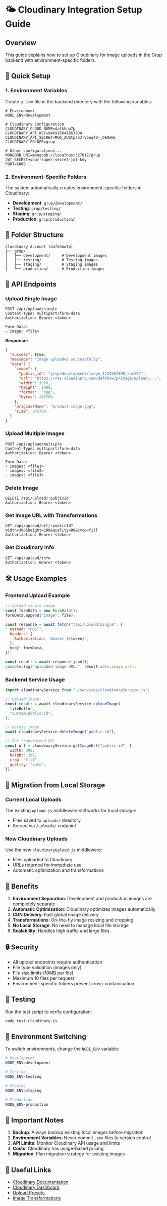 # 🌤️ Cloudinary Integration Setup Guide

## Overview

This guide explains how to set up Cloudinary for image uploads in the Grup backend with environment-specific folders.

## 🚀 Quick Setup

### 1. Environment Variables

Create a `.env` file in the backend directory with the following variables:

```env
# Environment
NODE_ENV=development

# Cloudinary Configuration
CLOUDINARY_CLOUD_NAME=dafkhnw7p
CLOUDINARY_API_KEY=946915641663984
CLOUDINARY_API_SECRET=MU6_2U6tpzbJ-VbnqfQ-_OEQeWc
CLOUDINARY_FOLDER=grup

# Other configurations...
MONGODB_URI=mongodb://localhost:27017/grup
JWT_SECRET=your-super-secret-jwt-key
PORT=5000
```

### 2. Environment-Specific Folders

The system automatically creates environment-specific folders in Cloudinary:

- **Development**: `grup/development/`
- **Testing**: `grup/testing/`
- **Staging**: `grup/staging/`
- **Production**: `grup/production/`

## 📁 Folder Structure

```
Cloudinary Account (dafkhnw7p)
├── grup/
│   ├── development/     # Development images
│   ├── testing/         # Testing images
│   ├── staging/         # Staging images
│   └── production/      # Production images
```

## 🔧 API Endpoints

### Upload Single Image

```http
POST /api/upload/single
Content-Type: multipart/form-data
Authorization: Bearer <token>

Form Data:
- image: <file>
```

**Response:**

```json
{
  "success": true,
  "message": "Image uploaded successfully",
  "data": {
    "image": {
      "public_id": "grup/development/image_1234567890_abc123",
      "url": "https://res.cloudinary.com/dafkhnw7p/image/upload/...",
      "width": 1920,
      "height": 1080,
      "format": "jpg",
      "bytes": 245760
    },
    "originalName": "product-image.jpg",
    "size": 245760
  }
}
```

### Upload Multiple Images

```http
POST /api/upload/multiple
Content-Type: multipart/form-data
Authorization: Bearer <token>

Form Data:
- images: <file1>
- images: <file2>
- images: <file3>
```

### Delete Image

```http
DELETE /api/upload/:publicId
Authorization: Bearer <token>
```

### Get Image URL with Transformations

```http
GET /api/upload/url/:publicId?width=300&height=200&quality=80&crop=fill
Authorization: Bearer <token>
```

### Get Cloudinary Info

```http
GET /api/upload/info
Authorization: Bearer <token>
```

## 🛠️ Usage Examples

### Frontend Upload Example

```javascript
// Upload single image
const formData = new FormData();
formData.append("image", file);

const response = await fetch("/api/upload/single", {
  method: "POST",
  headers: {
    Authorization: `Bearer ${token}`,
  },
  body: formData,
});

const result = await response.json();
console.log("Uploaded image URL:", result.data.image.url);
```

### Backend Service Usage

```javascript
import cloudinaryService from "./services/cloudinaryService.js";

// Upload image
const result = await cloudinaryService.uploadImage(
  fileBuffer,
  "custom-public-id",
);

// Delete image
await cloudinaryService.deleteImage("public-id");

// Get transformed URL
const url = cloudinaryService.getImageUrl("public-id", {
  width: 300,
  height: 200,
  crop: "fill",
  quality: "auto",
});
```

## 🔄 Migration from Local Storage

### Current Local Uploads

The existing `upload.js` middleware still works for local storage:

- Files saved to `uploads/` directory
- Served via `/uploads/` endpoint

### New Cloudinary Uploads

Use the new `cloudinaryUpload.js` middleware:

- Files uploaded to Cloudinary
- URLs returned for immediate use
- Automatic optimization and transformations

## 🎯 Benefits

1. **Environment Separation**: Development and production images are completely separate
2. **Automatic Optimization**: Cloudinary optimizes images automatically
3. **CDN Delivery**: Fast global image delivery
4. **Transformations**: On-the-fly image resizing and cropping
5. **No Local Storage**: No need to manage local file storage
6. **Scalability**: Handles high traffic and large files

## 🔒 Security

- All upload endpoints require authentication
- File type validation (images only)
- File size limits (10MB per file)
- Maximum 10 files per request
- Environment-specific folders prevent cross-contamination

## 🧪 Testing

Run the test script to verify configuration:

```bash
node test-cloudinary.js
```

## 📝 Environment Switching

To switch environments, change the `NODE_ENV` variable:

```bash
# Development
NODE_ENV=development

# Testing
NODE_ENV=testing

# Staging
NODE_ENV=staging

# Production
NODE_ENV=production
```

## 🚨 Important Notes

1. **Backup**: Always backup existing local images before migration
2. **Environment Variables**: Never commit `.env` files to version control
3. **API Limits**: Monitor Cloudinary API usage and limits
4. **Costs**: Cloudinary has usage-based pricing
5. **Migration**: Plan migration strategy for existing images

## 🔗 Useful Links

- [Cloudinary Documentation](https://cloudinary.com/documentation)
- [Cloudinary Dashboard](https://cloudinary.com/console)
- [Upload Presets](https://cloudinary.com/documentation/upload_presets)
- [Image Transformations](https://cloudinary.com/documentation/image_transformations)
